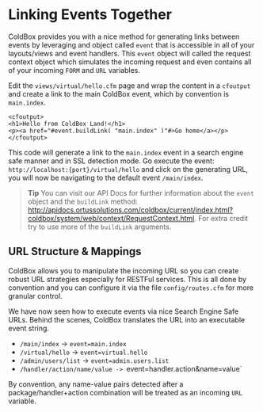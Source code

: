 # Linking Events Together

ColdBox provides you with a nice method for generating links between events by leveraging and object called `event` that is accessible in all of your layouts/views and event handlers.  This `event` object will called the request context object which simulates the incoming request and even contains all of your incoming `FORM` and `URL` variables.

Edit the `views/virtual/hello.cfm` page and wrap the content in a `cfoutput` and create a link to the main ColdBox event, which by convention is `main.index`.

```
<cfoutput>
<h1>Hello from ColdBox Land!</h1>
<p><a href="#event.buildLink( "main.index" )"#>Go home</a></p></cfoutput>
```

This code will generate a link to the `main.index` event in a search engine safe manner and in SSL detection mode.  Go execute the event: `http://localhost:{port}/virtual/hello` and click on the generating URL, you will now be navigating to the default event `/main/index`.

> **Tip** You can visit our API Docs for further information about the `event` object and the `buildLink` method: http://apidocs.ortussolutions.com/coldbox/current/index.html?coldbox/system/web/context/RequestContext.html. For extra credit try to use more of the `buildLink` arguments.

## URL Structure & Mappings

ColdBox allows you to manipulate the incoming URL so you can create robust URL strategies especially for RESTFul services.  This is all done by convention and you can configure it via the file `config/routes.cfm` for more granular control.  

We have now seen how to execute events via nice Search Engine Safe URLs.  Behind the scenes, ColdBox translates the URL into an executable event string.

* `/main/index` -> `event=main.index`
* `/virtual/hello` -> `event=virtual.hello`
* `/admin/users/list` -> `event=admin.users.list`
* `/handler/action/name/value -> `event=handler.action&name=value`

By convention, any name-value pairs detected after a package/handler+action combination will be treated as an incoming `URL` variable.


